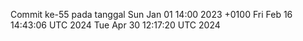 Commit ke-55 pada tanggal Sun Jan 01 14:00 2023 +0100
Fri Feb 16 14:43:06 UTC 2024
Tue Apr 30 12:17:20 UTC 2024
